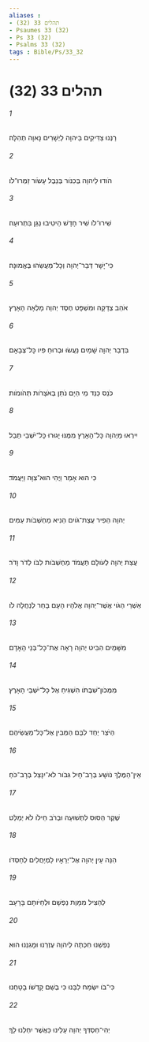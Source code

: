 ```yaml
---
aliases : 
- תהלים 33 (32)
- Psaumes 33 (32)
- Ps 33 (32)
- Psalms 33 (32)
tags : Bible/Ps/33_32
---
```


# תהלים 33 (32)

###### 1
רַנְּנוּ צַדִּיקִים בַּיהוָה לַיְשָׁרִים נָאוָה תְהִלָּה׃
###### 2
הֹודוּ לַיהוָה בְּכִנֹּור בְּנֵבֶל עָשֹׂור זַמְּרוּ־לֹו׃
###### 3
שִׁירוּ־לֹו שִׁיר חָדָשׁ הֵיטִיבוּ נַגֵּן בִּתְרוּעָה׃
###### 4
כִּי־יָשָׁר דְּבַר־יְהוָה וְכָל־מַעֲשֵׂהוּ בֶּאֱמוּנָה׃
###### 5
אֹהֵב צְדָקָה וּמִשְׁפָּט חֶסֶד יְהוָה מָלְאָה הָאָרֶץ׃
###### 6
בִּדְבַר יְהוָה שָׁמַיִם נַעֲשׂוּ וּבְרוּחַ פִּיו כָּל־צְבָאָם׃
###### 7
כֹּנֵס כַּנֵּד מֵי הַיָּם נֹתֵן בְּאֹצָרֹות תְּהֹומֹות׃
###### 8
יִירְאוּ מֵיְהוָה כָּל־הָאָרֶץ מִמֶּנּוּ יָגוּרוּ כָּל־יֹשְׁבֵי תֵבֵל׃
###### 9
כִּי הוּא אָמַר וַיֶּהִי הוּא־צִוָּה וַיַּעֲמֹד׃
###### 10
יְהוָה הֵפִיר עֲצַת־גֹּויִם הֵנִיא מַחְשְׁבֹות עַמִּים׃
###### 11
עֲצַת יְהוָה לְעֹולָם תַּעֲמֹד מַחְשְׁבֹות לִבֹּו לְדֹר וָדֹר׃
###### 12
אַשְׁרֵי הַגֹּוי אֲשֶׁר־יְהוָה אֱלֹהָיו הָעָם בָּחַר לְנַחֲלָה לֹו׃
###### 13
מִשָּׁמַיִם הִבִּיט יְהוָה רָאָה אֶת־כָּל־בְּנֵי הָאָדָם׃
###### 14
מִמְּכֹון־שִׁבְתֹּו הִשְׁגִּיחַ אֶל כָּל־יֹשְׁבֵי הָאָרֶץ׃
###### 15
הַיֹּצֵר יַחַד לִבָּם הַמֵּבִין אֶל־כָּל־מַעֲשֵׂיהֶם׃
###### 16
אֵין־הַמֶּלֶךְ נֹושָׁע בְּרָב־חָיִל גִּבֹּור לֹא־יִנָּצֵל בְּרָב־כֹּחַ׃
###### 17
שֶׁקֶר הַסּוּס לִתְשׁוּעָה וּבְרֹב חֵילֹו לֹא יְמַלֵּט׃
###### 18
הִנֵּה עֵין יְהוָה אֶל־יְרֵאָיו לַמְיַחֲלִים לְחַסְדֹּו׃
###### 19
לְהַצִּיל מִמָּוֶת נַפְשָׁם וּלְחַיֹּותָם בָּרָעָב׃
###### 20
נַפְשֵׁנוּ חִכְּתָה לַיהוָה עֶזְרֵנוּ וּמָגִנֵּנוּ הוּא׃
###### 21
כִּי־בֹו יִשְׂמַח לִבֵּנוּ כִּי בְשֵׁם קָדְשֹׁו בָטָחְנוּ׃
###### 22
יְהִי־חַסְדְּךָ יְהוָה עָלֵינוּ כַּאֲשֶׁר יִחַלְנוּ לָךְ׃
